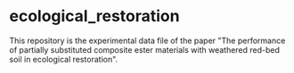 # ecological_restoration
This repository is the experimental data file of the paper "The performance of partially substituted composite ester materials with weathered red-bed soil in ecological restoration".
